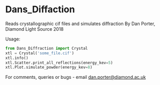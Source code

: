 # Dans_Diffaction
Reads crystallographic cif files and simulates diffraction
By Dan Porter, Diamond Light Source
2018

Usage:
```python
from Dans_Diffraction import Crystal
xtl = Crystal('some_file.cif')
xtl.info()
xtl.Scatter.print_all_reflections(energy_kev=5)
xtl.Plot.simulate_powder(energy_kev=8)
```

For comments, queries or bugs - email dan.porter@diamond.ac.uk

